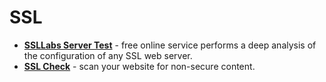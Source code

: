 # SSL

* [**SSLLabs Server Test**](https://www.ssllabs.com/ssltest/) - free online service performs a deep analysis of the configuration of any SSL web server.
* [**SSL Check**](https://www.jitbit.com/sslcheck/) - scan your website for non-secure content.





